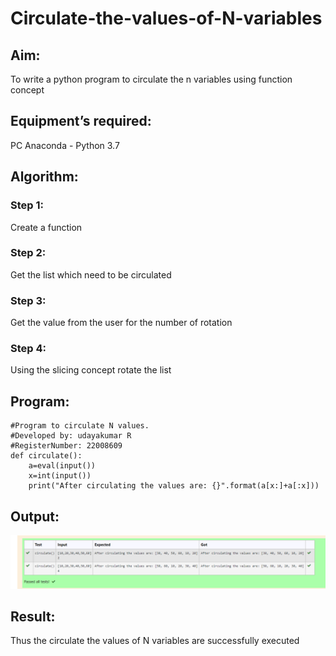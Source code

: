 # Circulate-the-values-of-N-variables
## Aim:
To write a python program to circulate the n variables using function concept
## Equipment’s required:
PC
Anaconda - Python 3.7
## Algorithm: 
### Step 1: 
Create a function
### Step 2: 
Get the list which need to be circulated
### Step 3: 
Get the value from the user for the number of rotation
### Step 4: 
Using the slicing concept rotate the list
 
## Program:
```
#Program to circulate N values.
#Developed by: udayakumar R
#RegisterNumber: 22008609
def circulate():
    a=eval(input())    
    x=int(input())
    print("After circulating the values are: {}".format(a[x:]+a[:x]))
```

## Output:
![OUTPUT](output.png)

## Result:
Thus the circulate the values of N variables are successfully executed
